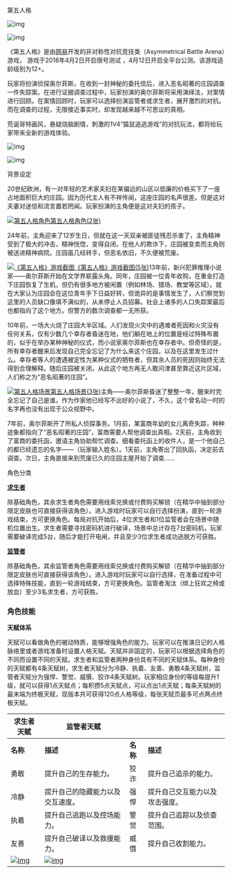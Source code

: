 第五人格

![img](https://img0.baidu.com/it/u=1538377102,2935663552&fm=26&fmt=auto)

![img](https://img0.baidu.com/it/u=4269994165,2974175092&fm=26&fmt=auto)

《第五人格》是由[网易](https://baike.baidu.com/item/网易/185754)开发的非对称性对抗竞技类（Asymmetrical Battle Arena）游戏，  游戏于2018年4月2日开启限号测试  ，4月12日开启全平台公测。该游戏适龄级别为12+。

玩家将扮演侦探奥尔菲斯，在收到一封神秘的委托信后，进入恶名昭著的庄园调查一件失踪案。在进行证据调查过程中，玩家扮演的奥尔菲斯将采用演绎法，对案情进行回顾。在案情回顾时，玩家可以选择扮演监管者或求生者，展开激烈的对抗。而在调查的过程，无限接近事实时，却发现越来越不可思议的真相。 

荒诞哥特画风，悬疑烧脑剧情，刺激的1V4“猫鼠追逃游戏”的对抗玩法，都将给玩家带来全新的游戏体验。

![img](https://img1.baidu.com/it/u=1722657093,3251479392&fm=26&fmt=auto)

![img](https://img2.baidu.com/it/u=3452746026,4017001532&fm=26&fmt=auto)

背景设定

20世纪欧洲，有一对年轻的艺术家夫妇在某偏远的山区以低廉的价格买下了一座占地面积巨大的庄园。因为历代主人有不祥传闻，这座庄园的名声很差。但是这对夫妻对迷信和流言置若罔闻。玩家扮演的主角便是这对夫妇的孩子。 

[![第五人格角色](https://bkimg.cdn.bcebos.com/pic/94cad1c8a786c917e47f7162c33d70cf3bc75768?x-bce-process=image/resize,m_lfit,w_220,limit_1/format,f_auto)第五人格角色(2张)](https://baike.baidu.com/pic/第五人格/20809402/1651420371/94cad1c8a786c917e47f7162c33d70cf3bc75768?fr=lemma&ct=cover)

24年前，主角迎来了12岁生日，但就在这一天双亲被匪徒残忍杀害了，主角精神受到了极大的冲击，精神恍惚，变得自闭。在他人的欺诈下，庄园被变卖而主角则被送进精神病院。庄园虽几经转手，但恶名依旧，不久便被荒废。

[![《第五人格》游戏截图](https://bkimg.cdn.bcebos.com/pic/96dda144ad345982b4ee8dee07f431adcbef8461?x-bce-process=image/resize,m_lfit,w_220,limit_1/format,f_auto)《第五人格》游戏截图(5张)](https://baike.baidu.com/pic/第五人格/20809402/1651438195/96dda144ad345982b4ee8dee07f431adcbef8461?fr=lemma&ct=cover)13年前，新兴犯罪推理小说家——奥尔菲斯开始在文学界崭露头角。同年，庄园被一位青年收购，在重金打造下庄园恢复了生机，但仍有很多地方被闲置（例如林场、猎场、教堂等区域）。就在大家认为庄园会在这位青年手下日益好转，但诡异的是事情发生了，人们察觉到这里的人员缺口像填不满似的，从未停止人员招募。社会上诸多的人口失踪案最后也都指向了这个地方。但警方的数次调查都一无所获。 

10年前，一场大火烧了庄园大半区域。人们发现火灾中的遇难者死因和火灾没有任何关系，仅有少数几个幸存者昏迷在地，他们躺在地上的位置是经过特殊布置的，似乎在举办某种神秘的仪式，而小说家奥尔菲斯也在幸存者中。但奇怪的是，所有幸存者醒来后发现自己完全忘记了为什么来这个庄园，以及在这里发生过什么。幸存者等人的遭遇被定性为某种仪式的牺牲者，但其余人员的死因则始终无法得到合理解释。随后庄园被关闭，从此这个地方再无人敢问津甚至靠近这片区域，人们称之为“恶名昭著的庄园”。 

[![第五人格场景](https://bkimg.cdn.bcebos.com/pic/d0c8a786c9177f3eff1cd3567acf3bc79f3d5644?x-bce-process=image/resize,m_lfit,w_220,limit_1/format,f_auto)第五人格场景(3张)](https://baike.baidu.com/pic/第五人格/20809402/1651420372/d0c8a786c9177f3eff1cd3567acf3bc79f3d5644?fr=lemma&ct=cover)主角——奥尔菲斯昏迷了整整一年，醒来时完全忘记了自己是谁。作为作家他已经写不出好的小说了，不久，这个曾名动一时的名字再也没有出现于公众视野中。 

7年前，奥尔菲斯开了所私人侦探事务。1月前，某富商年幼的女儿离奇失踪，种种迹象都指向了“恶名昭著的庄园”，富商需要人帮他调查出真相。2天前，主角收到了富商的委托函，邀请主角协助帮忙调查。细看委托函上的收件人，是一个他自己的都已经遗忘的名字——（玩家输入姓名）。1天前，主角寄出了回执函，决定前去调查。次日，主角直接来到荒废已久的庄园主屋开始了调查……

角色分类

**[求生者](https://baike.baidu.com/item/求生者/22994098)**

  除基础角色，其余求生者角色需要用线索兑换或付费购买解锁（在精华中抽到部分限定皮肤也可直接获得该角色）。进入游戏时玩家可以自行选择扮演，直到一轮游戏结束，方可更换角色。每局对抗开始后，4位求生者和1位监管者会在场景中随机位置出生。求生者需要寻找密码机进行破译，场景中总计存在7台密码机，玩家需要破译完成5台，随后才能打开电闸，并且至少3位求生者成功逃脱方可获胜。

**[监管者](https://baike.baidu.com/item/监管者/23801755)**

除基础角色，其余监管者角色需要用线索兑换或付费购买解锁（在精华中抽到部分限定皮肤也可直接获得该角色）。进入游戏时玩家可以自行选择，在准备过程中可选择特殊技能，直到一轮游戏结束，方可更换角色。监管者淘汰（绑上狂欢之椅或放血）至少3名求生者，方可获胜。

### 角色技能

**天赋体系**

天赋可以看做角色的被动特质，能够增强角色的能力。玩家可以在推演日记的人格脉络里或者游戏准备时设置人格天赋。天赋并非固定的，玩家可以根据选择角色的不同而设置不同的天赋。求生者和监管者两种身份具有不同的天赋体系。每种身份的天赋都有4条天赋树，求生者天赋分为冷静、执着、友善、勇敢4条天赋树，监管者天赋分为强悍、警觉、威慑、狡诈4条天赋树。玩家相应身份的等级每提升1级，就可以获得1点天赋点；每积攒5点天赋点，可以点出1点天赋；每条天赋树的最末端为终极天赋，现版本共可获得120点人格等级，每张天赋页最多可点两点终极天赋。

| **求生者天赋**                                               | **监管者天赋**                                               |          |                                |
| ------------------------------------------------------------ | ------------------------------------------------------------ | -------- | ------------------------------ |
| **名称**                                                     | **描述**                                                     | **名称** | **描述**                       |
| 勇敢                                                         | 提升自己的生存能力。                                         | 狡诈     | 提升自己追杀的能力。           |
| 冷静                                                         | 提升自己的隐藏能力以及交互速度。                             | 强悍     | 提升自己交互能力以及攻击强度。 |
| 执着                                                         | 提升自己逃跑以及控场能力。                                   | 警觉     | 提升自己追踪以及侦查范围。     |
| 友善                                                         | 提升自己破译以及救援能力。                                   | 威慑     | 提升自己收割能力。             |
| [![img](https://bkimg.cdn.bcebos.com/pic/472309f790529822e14c90a9d8ca7bcb0a46d459?x-bce-process=image/resize,m_lfit,w_344,limit_1/format,f_auto)](https://baike.baidu.com/pic/第五人格/20809402/0/472309f790529822e14c90a9d8ca7bcb0a46d459?fr=lemma&ct=single) | [![img](https://bkimg.cdn.bcebos.com/pic/b812c8fcc3cec3fddc040e1fd988d43f879427a5?x-bce-process=image/resize,m_lfit,w_341,limit_1/format,f_auto)](https://baike.baidu.com/pic/第五人格/20809402/0/b812c8fcc3cec3fddc040e1fd988d43f879427a5?fr=lemma&ct=single) |          |                                |
